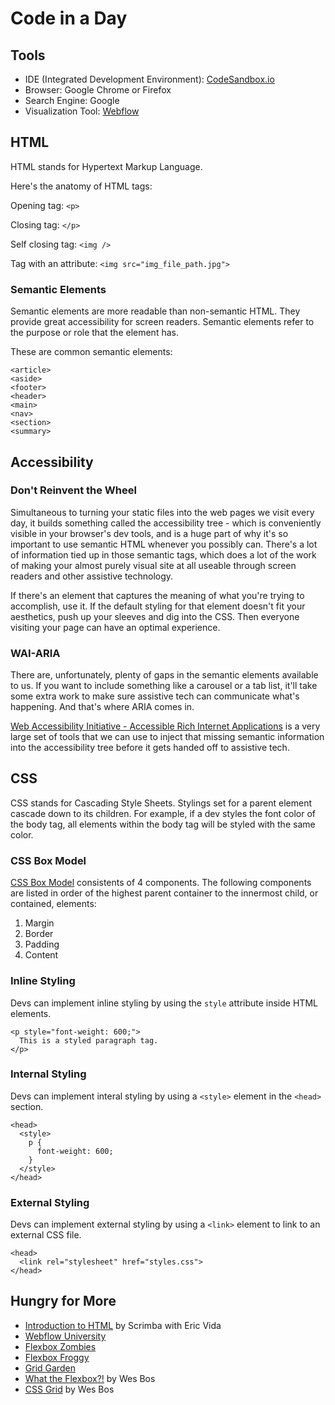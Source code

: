 # Code in a Day

## Tools
- IDE (Integrated Development Environment): [CodeSandbox.io](https://codesandbox.io/)
- Browser: Google Chrome or Firefox
- Search Engine: Google
- Visualization Tool: [Webflow](https://webflow.com/)

## HTML
HTML stands for Hypertext Markup Language.

Here's the anatomy of HTML tags:

Opening tag:
`<p>`

Closing tag:
`</p>`

Self closing tag:
`<img />`

Tag with an attribute:
`<img src="img_file_path.jpg">`

### Semantic Elements
Semantic elements are more readable than non-semantic HTML. They provide great accessibility for screen readers. Semantic elements refer to the purpose or role that the element has.

These are common semantic elements:

```
<article>
<aside>
<footer>
<header>
<main>
<nav>
<section>
<summary>
```

## Accessibility

### Don't Reinvent the Wheel
Simultaneous to turning your static files into the web pages we visit every day, it builds something called the accessibility tree - which is conveniently visible in your browser's dev tools, and is a huge part of why it's so important to use semantic HTML whenever you possibly can. There's a lot of information tied up in those semantic tags, which does a lot of the work of making your almost purely visual site at all useable through screen readers and other assistive technology.

If there's an element that captures the meaning of what you're trying to accomplish, use it. If the default styling for that element doesn't fit your aesthetics, push up your sleeves and dig into the CSS. Then everyone visiting your page can have an optimal experience.

### WAI-ARIA
There are, unfortunately, plenty of gaps in the semantic elements available to us. If you want to include something like a carousel or a tab list, it'll take some extra work to make sure assistive tech can communicate what's happening. And that's where ARIA comes in. 

[Web Accessibility Initiative - Accessible Rich Internet Applications](https://www.w3.org/TR/wai-aria-1.1/) is a very large set of tools that we can use to inject that missing semantic information into the accessibility tree before it gets handed off to assistive tech. 

## CSS
CSS stands for Cascading Style Sheets. Stylings set for a parent element cascade down to its children. For example, if a dev styles the font color of the body tag, all elements within the body tag will be styled with the same color.

### CSS Box Model
[CSS Box Model](https://www.w3schools.com/css/css_boxmodel.asp) consistents of 4 components. The following components are listed in order of the highest parent container to the innermost child, or contained, elements:

1. Margin
2. Border
3. Padding
4. Content

### Inline Styling
Devs can implement inline styling by using the `style` attribute inside HTML elements.

```
<p style="font-weight: 600;">
  This is a styled paragraph tag.
</p>
```

### Internal Styling
Devs can implement interal styling by using a `<style>` element in the `<head>` section.

```
<head>
  <style>
    p {
      font-weight: 600;
    }
  </style>
</head>
```

### External Styling
Devs can implement external styling by using a `<link>` element to link to an external CSS file.

```
<head>
  <link rel="stylesheet" href="styles.css">
</head>
```

## Hungry for More
- [Introduction to HTML](https://scrimba.com/learn/html) by Scrimba with Eric Vida
- [Webflow University](https://university.webflow.com/)
- [Flexbox Zombies](https://mastery.games/flexboxzombies/)
- [Flexbox Froggy](http://flexboxfroggy.com/)
- [Grid Garden](https://cssgridgarden.com/)
- [What the Flexbox?!](https://flexbox.io/) by Wes Bos
- [CSS Grid](https://cssgrid.io/) by Wes Bos
